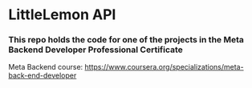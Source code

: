 # LittleLemon API

### This repo holds the code for one of the projects in the Meta Backend Developer Professional Certificate

Meta Backend course: https://www.coursera.org/specializations/meta-back-end-developer

